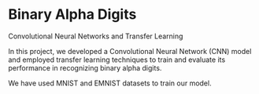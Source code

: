 # Binary Alpha Digits
Convolutional Neural Networks and Transfer Learning 

In this project, we developed a Convolutional Neural Network (CNN) model and employed transfer learning techniques to train and evaluate its performance in recognizing binary alpha digits. 

We have used MNIST and EMNIST datasets to train our model.

